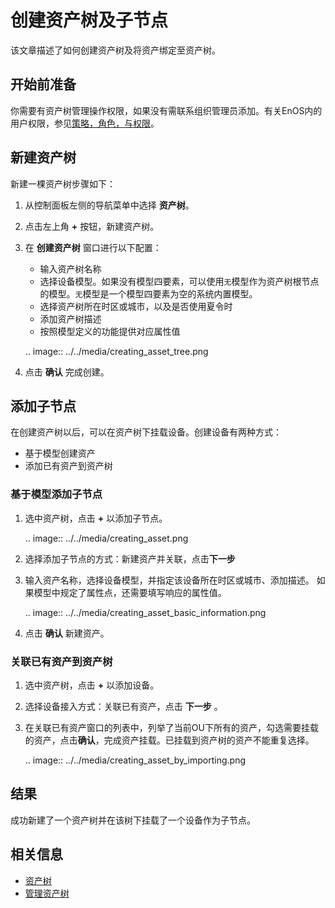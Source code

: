 # 创建资产树及子节点

该文章描述了如何创建资产树及将资产绑定至资产树。

## 开始前准备

你需要有资产树管理操作权限，如果没有需联系组织管理员添加。有关EnOS内的用户权限，参见[策略，角色，与权限](/docs/iam/zh_CN/dev/access_policy)。

## 新建资产树

新建一棵资产树步骤如下：

1. 从控制面板左侧的导航菜单中选择 **资产树**。

2. 点击左上角 **+** 按钮，新建资产树。

3. 在 **创建资产树** 窗口进行以下配置：

   - 输入资产树名称
   - 选择设备模型。如果没有模型四要素，可以使用`无`模型作为资产树根节点的模型。`无`模型是一个模型四要素为空的系统内置模型。
   - 选择资产树所在时区或城市，以及是否使用夏令时
   - 添加资产树描述
   - 按照模型定义的功能提供对应属性值

   .. image:: ../../media/creating_asset_tree.png

4. 点击 **确认** 完成创建。

## 添加子节点

在创建资产树以后，可以在资产树下挂载设备。创建设备有两种方式：
- 基于模型创建资产
- 添加已有资产到资产树

### 基于模型添加子节点

1. 选中资产树，点击 **+** 以添加子节点。

   .. image:: ../../media/creating_asset.png

2. 选择添加子节点的方式：新建资产并关联，点击**下一步**
   
3. 输入资产名称，选择设备模型，并指定该设备所在时区或城市、添加描述。
   如果模型中规定了属性点，还需要填写响应的属性值。

   .. image:: ../../media/creating_asset_basic_information.png

4. 点击 **确认** 新建资产。

### 关联已有资产到资产树

1. 选中资产树，点击 **+** 以添加设备。

2. 选择设备接入方式：关联已有资产，点击 **下一步** 。

3. 在关联已有资产窗口的列表中，列举了当前OU下所有的资产，勾选需要挂载的资产，点击**确认**，完成资产挂载。已挂载到资产树的资产不能重复选择。

   .. image:: ../../media/creating_asset_by_importing.png

## 结果

成功新建了一个资产树并在该树下挂载了一个设备作为子节点。

## 相关信息

- [资产树](assettree_overview)
- [管理资产树](managing_assettree)
